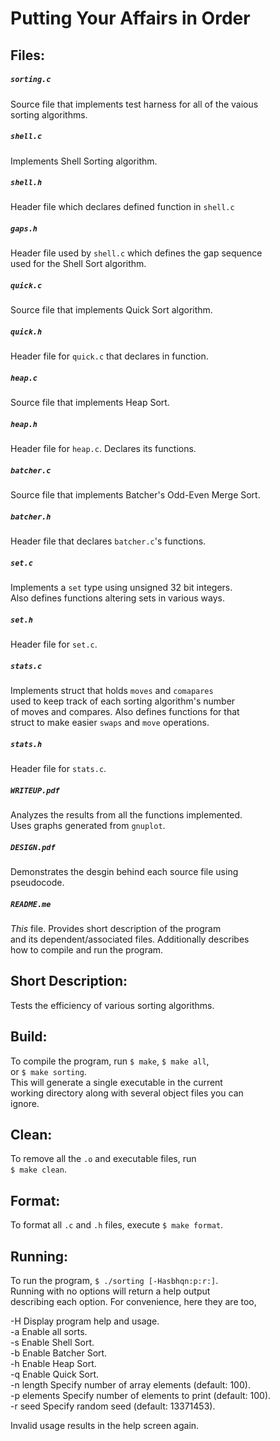 # Putting Your Affairs in Order

## Files:

##### `sorting.c`
Source file that implements test harness for all of the vaious<br>
sorting algorithms.

##### `shell.c`
Implements Shell Sorting algorithm.

##### `shell.h`
Header file which declares defined function in `shell.c`<br>

##### `gaps.h`
Header file used by `shell.c` which defines the gap sequence<br>
used for the Shell Sort algorithm. 

##### `quick.c`
Source file that implements Quick Sort algorithm.

##### `quick.h`
Header file for `quick.c` that declares in function.

##### `heap.c`
Source file that implements Heap Sort.

##### `heap.h`
Header file for `heap.c`. Declares its functions.

##### `batcher.c`
Source file that implements Batcher's Odd-Even Merge Sort.

##### `batcher.h`
Header file that declares `batcher.c`'s functions.

##### `set.c`
Implements a `set` type using unsigned 32 bit integers. <br>
Also defines functions altering sets in various ways.

##### `set.h`
Header file for `set.c`.

##### `stats.c`
Implements struct that holds `moves` and `comapares` <br>
used to keep track of each sorting algorithm's number <br>
of moves and compares. Also defines functions for that <br>
struct to make easier `swaps` and `move` operations.

##### `stats.h`
Header file for `stats.c`.

##### `WRITEUP.pdf`
Analyzes the results from all the functions implemented.<br>
Uses graphs generated from `gnuplot`.

##### `DESIGN.pdf`
Demonstrates the desgin behind each source file using <br>
pseudocode.

##### `README.me`
*This* file. Provides short description of the program <br>
and its dependent/associated files. Additionally describes<br>
how to compile and run the program.

## Short Description:
Tests the efficiency of various sorting algorithms.<br>

## Build:
To compile the program, run `$ make`, `$ make all`, <br>
or `$ make sorting`. <br>
This will generate a single executable in the current <br>
working directory along with several object files you can <br>
ignore.

## Clean:
To remove all the `.o` and executable files, run <br>
`$ make clean`. 

## Format:
To format all `.c` and `.h` files, execute `$ make format`.

## Running:
To run the program, `$ ./sorting [-Hasbhqn:p:r:]`. <br>
Running with no options will return a help output <br>
describing each option. For convenience, here they are too,<br>

   -H              Display program help and usage.<br>
   -a              Enable all sorts.<br>
   -s              Enable Shell Sort.<br>
   -b              Enable Batcher Sort.<br>
   -h              Enable Heap Sort.<br>
   -q              Enable Quick Sort.<br>
   -n length       Specify number of array elements (default: 100).<br>
   -p elements     Specify number of elements to print (default: 100).<br>
   -r seed         Specify random seed (default: 13371453).<br>

Invalid usage results in the help screen again.

